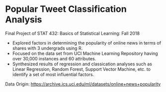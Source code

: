 # Popular Tweet Classification Analysis
Final Project of STAT 432: Basics of Statistical Learning: Fall 2018

- Explored factors in determining the popularity of online news in terms of shares with 3 undergrads using R.
- Focused on the data set from UCI Machine Learning Repository having over 30,000 instances and 60 attributes.
- Synthesized results of regression and classication analyses such as Linear Regression, Random Forest, Support 
  Vector Machine, etc. to identify a set of most influential factors.

Data Origin: https://archive.ics.uci.edu/ml/datasets/online+news+popularity
